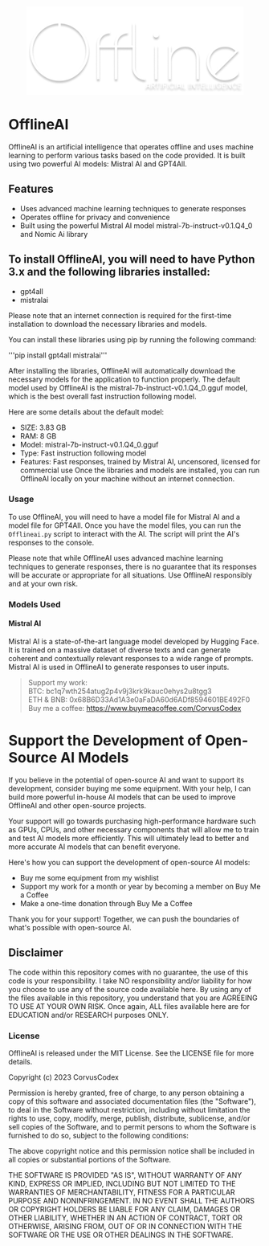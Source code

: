 <p align="center">
  <img src="https://github.com/CorvusCodex/OfflineAI/blob/main/offlineai.png?raw=true">
</p>

# OfflineAI
OfflineAI is an artificial intelligence that operates offline and uses machine learning to perform various tasks based on the code provided. It is built using two powerful AI models: Mistral AI and GPT4All.

## Features
- Uses advanced machine learning techniques to generate responses
- Operates offline for privacy and convenience
- Built using the powerful Mistral AI model mistral-7b-instruct-v0.1.Q4_0 and Nomic Ai library

## To install OfflineAI, you will need to have Python 3.x and the following libraries installed:

- gpt4all
- mistralai

Please note that an internet connection is required for the first-time installation to download the necessary libraries and models.

You can install these libraries using pip by running the following command:

'''pip install gpt4all mistralai'''


After installing the libraries, OfflineAI will automatically download the necessary models for the application to function properly. The default model used by OfflineAI is the mistral-7b-instruct-v0.1.Q4_0.gguf model, which is the best overall fast instruction following model.

Here are some details about the default model:

- SIZE: 3.83 GB
- RAM: 8 GB
- Model: mistral-7b-instruct-v0.1.Q4_0.gguf
- Type: Fast instruction following model
- Features: Fast responses, trained by Mistral AI, uncensored, licensed for commercial use
Once the libraries and models are installed, you can run OfflineAI locally on your machine without an internet connection.

### Usage
To use OfflineAI, you will need to have a model file for Mistral AI and a model file for GPT4All. Once you have the model files, you can run the `Offlineai.py` script to interact with the AI. The script will print the AI's responses to the console.

Please note that while OfflineAI uses advanced machine learning techniques to generate responses, there is no guarantee that its responses will be accurate or appropriate for all situations. Use OfflineAI responsibly and at your own risk.

### Models Used

#### Mistral AI
Mistral AI is a state-of-the-art language model developed by Hugging Face. It is trained on a massive dataset of diverse texts and can generate coherent and contextually relevant responses to a wide range of prompts. Mistral AI is used in OfflineAI to generate responses to user inputs.

>Support my work:<br>
>BTC: bc1q7wth254atug2p4v9j3krk9kauc0ehys2u8tgg3<br>
>ETH & BNB: 0x68B6D33Ad1A3e0aFaDA60d6ADf8594601BE492F0<br>
>Buy me a coffee: https://www.buymeacoffee.com/CorvusCodex

# Support the Development of Open-Source AI Models
If you believe in the potential of open-source AI and want to support its development, consider buying me some equipment. With your help, I can build more powerful in-house AI models that can be used to improve OfflineAI and other open-source projects.

Your support will go towards purchasing high-performance hardware such as GPUs, CPUs, and other necessary components that will allow me to train and test AI models more efficiently. This will ultimately lead to better and more accurate AI models that can benefit everyone.

Here's how you can support the development of open-source AI models:

- Buy me some equipment from my wishlist
- Support my work for a month or year by becoming a member on Buy Me a Coffee
- Make a one-time donation through Buy Me a Coffee
  
Thank you for your support! Together, we can push the boundaries of what's possible with open-source AI.

## Disclaimer
The code within this repository comes with no guarantee, the use of this code is your responsibility. I take NO responsibility and/or liability for how you choose to use any of the source code available here. By using any of the files available in this repository, you understand that you are AGREEING TO USE AT YOUR OWN RISK. Once again, ALL files available here are for EDUCATION and/or RESEARCH purposes ONLY.

### License
OfflineAI is released under the MIT License. See the LICENSE file for more details.

Copyright (c) 2023 CorvusCodex

Permission is hereby granted, free of charge, to any person obtaining a copy
of this software and associated documentation files (the "Software"), to deal
in the Software without restriction, including without limitation the rights
to use, copy, modify, merge, publish, distribute, sublicense, and/or sell
copies of the Software, and to permit persons to whom the Software is
furnished to do so, subject to the following conditions:

The above copyright notice and this permission notice shall be included in all
copies or substantial portions of the Software.

THE SOFTWARE IS PROVIDED "AS IS", WITHOUT WARRANTY OF ANY KIND, EXPRESS OR
IMPLIED, INCLUDING BUT NOT LIMITED TO THE WARRANTIES OF MERCHANTABILITY,
FITNESS FOR A PARTICULAR PURPOSE AND NONINFRINGEMENT. IN NO EVENT SHALL THE
AUTHORS OR COPYRIGHT HOLDERS BE LIABLE FOR ANY CLAIM, DAMAGES OR OTHER
LIABILITY, WHETHER IN AN ACTION OF CONTRACT, TORT OR OTHERWISE, ARISING FROM,
OUT OF OR IN CONNECTION WITH THE SOFTWARE OR THE USE OR OTHER DEALINGS IN THE
SOFTWARE.
